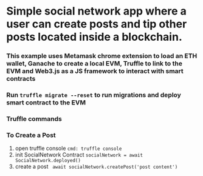 # Simple social network app where a user can create posts and tip other posts located inside a blockchain.
### <p>This example uses Metamask chrome extension to load an ETH wallet, Ganache to create a local EVM, Truffle to link to the EVM and Web3.js as a JS framework to interact with smart contracts</p>

### Run `truffle migrate --reset` to run migrations and deploy smart contract to the EVM


### Truffle commands
### To Create a Post
1. open truffle console 
    `cmd: truffle console`
2. init SocialNetwork Contract
    `socialNetwork = await SocialNetwork.deployed()`
3. create a post
   ` await socialNetwork.createPost('post content')`
